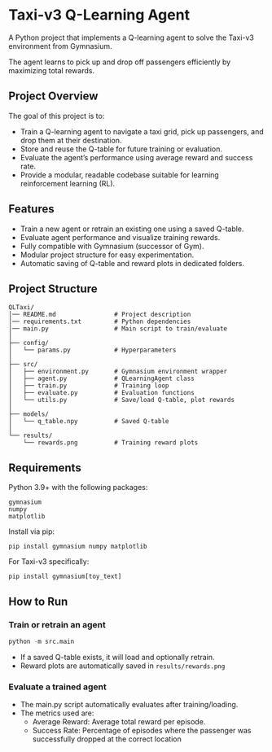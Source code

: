 # Taxi-v3 Q-Learning Agent

A Python project that implements a Q-learning agent to solve the Taxi-v3 environment from Gymnasium.

The agent learns to pick up and drop off passengers efficiently by maximizing total rewards.

## Project Overview

The goal of this project is to:
- Train a Q-learning agent to navigate a taxi grid, pick up passengers, and drop them at their destination.
- Store and reuse the Q-table for future training or evaluation.
- Evaluate the agent’s performance using average reward and success rate.
- Provide a modular, readable codebase suitable for learning reinforcement learning (RL).

## Features
- Train a new agent or retrain an existing one using a saved Q-table.
- Evaluate agent performance and visualize training rewards.
- Fully compatible with Gymnasium (successor of Gym).
- Modular project structure for easy experimentation.
- Automatic saving of Q-table and reward plots in dedicated folders.

## Project Structure

```
QLTaxi/
│── README.md                # Project description
│── requirements.txt         # Python dependencies
│── main.py                  # Main script to train/evaluate
│
├── config/
│   └── params.py            # Hyperparameters
│
├── src/
│   ├── environment.py       # Gymnasium environment wrapper
│   ├── agent.py             # QLearningAgent class
│   ├── train.py             # Training loop
│   ├── evaluate.py          # Evaluation functions
│   └── utils.py             # Save/load Q-table, plot rewards
│
├── models/
│   └── q_table.npy          # Saved Q-table
│
└── results/
    └── rewards.png          # Training reward plots
```

## Requirements

Python 3.9+ with the following packages:
```
gymnasium
numpy
matplotlib
```

Install via pip:
```
pip install gymnasium numpy matplotlib
```

For Taxi-v3 specifically:
```
pip install gymnasium[toy_text]
```

## How to Run

### Train or retrain an agent
```python
python -m src.main
```
- If a saved Q-table exists, it will load and optionally retrain.
- Reward plots are automatically saved in ```results/rewards.png```

### Evaluate a trained agent

- The main.py script automatically evaluates after training/loading.
- The metrics used are:
  - Average Reward: Average total reward per episode.
  - Success Rate: Percentage of episodes where the passenger was successfully dropped at the correct location
